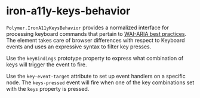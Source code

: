 iron-a11y-keys-behavior
=======================

`Polymer.IronA11yKeysBehavior` provides a normalized interface for processing
keyboard commands that pertain to [WAI-ARIA best practices](http://www.w3.org/TR/wai-aria-practices/#kbd_general_binding).
The element takes care of browser differences with respect to Keyboard events
and uses an expressive syntax to filter key presses.

Use the `keyBindings` prototype property to express what combination of keys
will trigger the event to fire.

Use the `key-event-target` attribute to set up event handlers on a specific
node.
The `keys-pressed` event will fire when one of the key combinations set with the
`keys` property is pressed.
